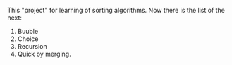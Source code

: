 This "project" for learning of sorting algorithms. Now there is
the list of the next:
1. Buuble
2. Choice
3. Recursion
4. Quick by merging.

